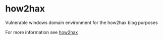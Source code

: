 # how2hax
Vulnerable windows domain environment for the how2hax blog purposes

For more information see [how2hax](https://how2hax.pl)
